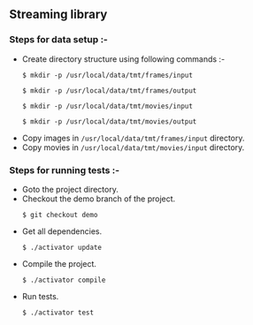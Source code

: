 
## Streaming library

### Steps for data setup :-

* Create directory structure using following commands :-     
     ``` 
     $ mkdir -p /usr/local/data/tmt/frames/input
     ```
     ```
     $ mkdir -p /usr/local/data/tmt/frames/output
     ```
     ```
     $ mkdir -p /usr/local/data/tmt/movies/input
     ```
     ```
     $ mkdir -p /usr/local/data/tmt/movies/output
     ```
* Copy images in ```/usr/local/data/tmt/frames/input``` directory.
* Copy movies in ```/usr/local/data/tmt/movies/input``` directory.

### Steps for running tests :-

* Goto the project directory.
* Checkout the demo branch of the project. 
     ```
	 $ git checkout demo
     ```
* Get all dependencies. 
     ```
     $ ./activator update
     ```
* Compile the project.
     ```
     $ ./activator compile
     ```
* Run tests. 
     ```
     $ ./activator test
     ```
